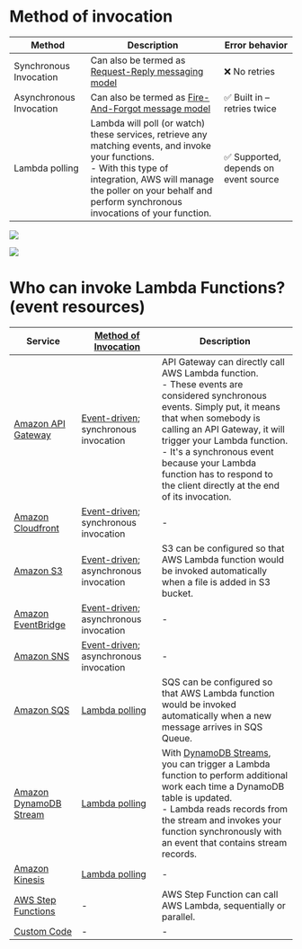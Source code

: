 # Method of invocation

| Method                     | Description                                                                                                                                                                                                                               | Error behavior                                        |
|----------------------------|-------------------------------------------------------------------------------------------------------------------------------------------------------------------------------------------------------------------------------------------|-------------------------------------------------------|
| Synchronous Invocation     | Can also be termed as [Request-Reply messaging model](../../../1_HLDDesignComponents/0_SystemGlossaries/MessageBrokers/MethodsOfMessageTransfer.md)                                                                                       | :x: No retries                                        |
| Asynchronous Invocation    | Can also be termed as [Fire-And-Forgot message model](../../../1_HLDDesignComponents/0_SystemGlossaries/MessageBrokers/MethodsOfMessageTransfer.md)                                                                                       | :white_check_mark: Built in – retries twice           |
| Lambda polling             | Lambda will poll (or watch) these services, retrieve any matching events, and invoke your functions.<br/>- With this type of integration, AWS will manage the poller on your behalf and perform synchronous invocations of your function. | :white_check_mark: Supported, depends on event source |

![](https://explore.skillbuilder.aws/files/a/w/aws_prod1_docebosaas_com/1679760000/JYmGMwB20J8gK2ybFtJ0GQ/tincan/674187_1676990596_p1gpq6pq781l3ntaa1fcbps6c0t4_zip/assets/MUkmRcXISC_qu_XB_O80oQc87BztFI4Yn-section2-sycnhronous%20invocation_NOPROCESS_.jpg)

![](https://explore.skillbuilder.aws/files/a/w/aws_prod1_docebosaas_com/1679760000/JYmGMwB20J8gK2ybFtJ0GQ/tincan/674187_1676990596_p1gpq6pq781l3ntaa1fcbps6c0t4_zip/assets/WvIyDB-0SzH0-Y9i_Ax8dnp2LoTaAFHsK-section2-asycnhronous%20invocation_NOPROCESS_.jpg)

# Who can invoke Lambda Functions? (event resources)

| Service                                                                               | [Method of Invocation](https://docs.aws.amazon.com/lambda/latest/dg/lambda-services.html)                                            | Description                                                                                                                                                                                                                                                                                                                                        |
|---------------------------------------------------------------------------------------|--------------------------------------------------------------------------------------------------------------------------------------|----------------------------------------------------------------------------------------------------------------------------------------------------------------------------------------------------------------------------------------------------------------------------------------------------------------------------------------------------|
| [Amazon API Gateway](../../1_NetworkingAndContentDelivery/AmazonAPIGateway/Readme.md) | [Event-driven](../../../1_HLDDesignComponents/0_SystemGlossaries/MessageBrokers/EventDrivenArchitecture.md); synchronous invocation  | API Gateway can directly call AWS Lambda function.<br/>- These events are considered synchronous events. Simply put, it means that when somebody is calling an API Gateway, it will trigger your Lambda function. <br/>- It's a synchronous event because your Lambda function has to respond to the client directly at the end of its invocation. |
| [Amazon Cloudfront](../../1_NetworkingAndContentDelivery/AmazonCloudFront.md)         | [Event-driven](../../../1_HLDDesignComponents/0_SystemGlossaries/MessageBrokers/EventDrivenArchitecture.md); synchronous invocation  | -                                                                                                                                                                                                                                                                                                                                                  |
| [Amazon S3](../../7_StorageServices/AmazonS3.md)                                      | [Event-driven](../../../1_HLDDesignComponents/0_SystemGlossaries/MessageBrokers/EventDrivenArchitecture.md); asynchronous invocation | S3 can be configured so that AWS Lambda function would be invoked automatically when a file is added in S3 bucket.                                                                                                                                                                                                                                 |
| [Amazon EventBridge](../../5_MessageBrokerServices/AmazonEventBridge.md)              | [Event-driven](../../../1_HLDDesignComponents/0_SystemGlossaries/MessageBrokers/EventDrivenArchitecture.md); asynchronous invocation | -                                                                                                                                                                                                                                                                                                                                                  |
| [Amazon SNS](../../5_MessageBrokerServices/AmazonSNS.md)                              | [Event-driven](../../../1_HLDDesignComponents/0_SystemGlossaries/MessageBrokers/EventDrivenArchitecture.md); asynchronous invocation | -                                                                                                                                                                                                                                                                                                                                                  |
| [Amazon SQS](../../5_MessageBrokerServices/AmazonSQS.md)                              | [Lambda polling](#method-of-invocation)                                                                                                                       | SQS can be configured so that AWS Lambda function would be invoked automatically when a new message arrives in SQS Queue.                                                                                                                                                                                                                          |
| [Amazon DynamoDB Stream](../../6_DatabaseServices/AmazonDynamoDB/DynamoDBStreams.md)  | [Lambda polling](#method-of-invocation)                                                                                                                       | With [DynamoDB Streams](../../6_DatabaseServices/AmazonDynamoDB/DynamoDBStreams.md), you can trigger a Lambda function to perform additional work each time a DynamoDB table is updated. <br/>- Lambda reads records from the stream and invokes your function synchronously with an event that contains stream records.                           |
| [Amazon Kinesis](../../10_BigDataComponents/StreamProcessing/AmazonKinesis/Readme.md) | [Lambda polling](#method-of-invocation)                                                                                                                       | -                                                                                                                                                                                                                                                                                                                                                  |
| [AWS Step Functions](../AWSStepFunctions.md)                                          | -                                                                                                                                    | AWS Step Function can call AWS Lambda, sequentially or parallel.                                                                                                                                                                                                                                                                                   |
| [Custom Code](https://docs.aws.amazon.com/lambda/latest/dg/lambda-invocation.html)    | -                                                                                                                                    | -                                                                                                                                                                                                                                                                                                                                                  |
